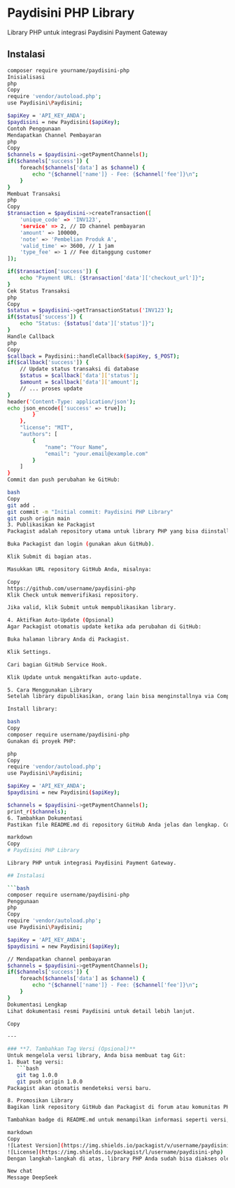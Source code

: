 # Paydisini PHP Library

Library PHP untuk integrasi Paydisini Payment Gateway

## Instalasi

```bash
composer require yourname/paydisini-php
Inisialisasi
php
Copy
require 'vendor/autoload.php';
use Paydisini\Paydisini;

$apiKey = 'API_KEY_ANDA';
$paydisini = new Paydisini($apiKey);
Contoh Penggunaan
Mendapatkan Channel Pembayaran
php
Copy
$channels = $paydisini->getPaymentChannels();
if($channels['success']) {
    foreach($channels['data'] as $channel) {
        echo "{$channel['name']} - Fee: {$channel['fee']}\n";
    }
}
Membuat Transaksi
php
Copy
$transaction = $paydisini->createTransaction([
    'unique_code' => 'INV123',
    'service' => 2, // ID channel pembayaran
    'amount' => 100000,
    'note' => 'Pembelian Produk A',
    'valid_time' => 3600, // 1 jam
    'type_fee' => 1 // Fee ditanggung customer
]);

if($transaction['success']) {
    echo "Payment URL: {$transaction['data']['checkout_url']}";
}
Cek Status Transaksi
php
Copy
$status = $paydisini->getTransactionStatus('INV123');
if($status['success']) {
    echo "Status: {$status['data']['status']}";
}
Handle Callback
php
Copy
$callback = Paydisini::handleCallback($apiKey, $_POST);
if($callback['success']) {
    // Update status transaksi di database
    $status = $callback['data']['status'];
    $amount = $callback['data']['amount'];
    // ... proses update
}
header('Content-Type: application/json');
echo json_encode(['success' => true]);
        }
    },
    "license": "MIT",
    "authors": [
        {
            "name": "Your Name",
            "email": "your.email@example.com"
        }
    ]
}
Commit dan push perubahan ke GitHub:

bash
Copy
git add .
git commit -m "Initial commit: Paydisini PHP Library"
git push origin main
3. Publikasikan ke Packagist
Packagist adalah repository utama untuk library PHP yang bisa diinstall via Composer.

Buka Packagist dan login (gunakan akun GitHub).

Klik Submit di bagian atas.

Masukkan URL repository GitHub Anda, misalnya:

Copy
https://github.com/username/paydisini-php
Klik Check untuk memverifikasi repository.

Jika valid, klik Submit untuk mempublikasikan library.

4. Aktifkan Auto-Update (Opsional)
Agar Packagist otomatis update ketika ada perubahan di GitHub:

Buka halaman library Anda di Packagist.

Klik Settings.

Cari bagian GitHub Service Hook.

Klik Update untuk mengaktifkan auto-update.

5. Cara Menggunakan Library
Setelah library dipublikasikan, orang lain bisa menginstallnya via Composer:

Install library:

bash
Copy
composer require username/paydisini-php
Gunakan di proyek PHP:

php
Copy
require 'vendor/autoload.php';
use Paydisini\Paydisini;

$apiKey = 'API_KEY_ANDA';
$paydisini = new Paydisini($apiKey);

$channels = $paydisini->getPaymentChannels();
print_r($channels);
6. Tambahkan Dokumentasi
Pastikan file README.md di repository GitHub Anda jelas dan lengkap. Contoh:

markdown
Copy
# Paydisini PHP Library

Library PHP untuk integrasi Paydisini Payment Gateway.

## Instalasi

```bash
composer require username/paydisini-php
Penggunaan
php
Copy
require 'vendor/autoload.php';
use Paydisini\Paydisini;

$apiKey = 'API_KEY_ANDA';
$paydisini = new Paydisini($apiKey);

// Mendapatkan channel pembayaran
$channels = $paydisini->getPaymentChannels();
if($channels['success']) {
    foreach($channels['data'] as $channel) {
        echo "{$channel['name']} - Fee: {$channel['fee']}\n";
    }
}
Dokumentasi Lengkap
Lihat dokumentasi resmi Paydisini untuk detail lebih lanjut.

Copy

---

### **7. Tambahkan Tag Versi (Opsional)**
Untuk mengelola versi library, Anda bisa membuat tag Git:
1. Buat tag versi:
   ```bash
   git tag 1.0.0
   git push origin 1.0.0
Packagist akan otomatis mendeteksi versi baru.

8. Promosikan Library
Bagikan link repository GitHub dan Packagist di forum atau komunitas PHP.

Tambahkan badge di README.md untuk menampilkan informasi seperti versi, status build, dll. Contoh:

markdown
Copy
![Latest Version](https://img.shields.io/packagist/v/username/paydisini-php)
![License](https://img.shields.io/packagist/l/username/paydisini-php)
Dengan langkah-langkah di atas, library PHP Anda sudah bisa diakses oleh siapa saja via Composer! 🚀

New chat
Message DeepSeek
